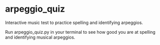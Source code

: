 # arpeggio_quiz
Interactive music test to practice spelling and identifying arpeggios.

Run arpeggio_quiz.py in your terminal to see how good you are at spelling and identifying musical arpeggios.
